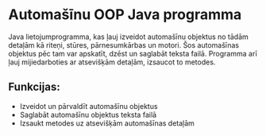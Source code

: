 # Automašīnu OOP Java programma

Java lietojumprogramma, kas ļauj izveidot automašīnu objektus no tādām detaļām kā riteņi, stūres, pārnesumkārbas un motori. Šos automašīnas objektus pēc tam var apskatīt, dzēst un saglabāt teksta failā. Programma arī ļauj mijiedarboties ar atsevišķām detaļām, izsaucot to metodes.
## Funkcijas:
- Izveidot un pārvaldīt automašīnu objektus
- Saglabāt automašīnu objektus teksta failā
- Izsaukt metodes uz atsevišķām automašīnas detaļām
